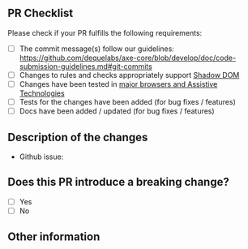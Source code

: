 ## PR Checklist

Please check if your PR fulfills the following requirements:

- [ ] The commit message(s) follow our guidelines: https://github.com/dequelabs/axe-core/blob/develop/doc/code-submission-guidelines.md#git-commits
- [ ] Changes to rules and checks appropriately support [Shadow DOM](https://github.com/dequelabs/axe-core/blob/develop/doc/developer-guide.md)
- [ ] Changes have been tested in [major browsers and Assistive Technologies](https://github.com/dequelabs/axe-core/blob/develop/doc/accessibility-supported.md#accessibility-supported)
- [ ] Tests for the changes have been added (for bug fixes / features)
- [ ] Docs have been added / updated (for bug fixes / features)

## Description of the changes

- Github issue:

## Does this PR introduce a breaking change?

- [ ] Yes
- [ ] No

## Other information
